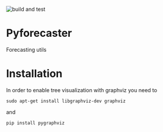 ![build and test](https://github.com/hivepower/pyforecaster/actions/workflows/python-app.yml/badge.svg)

# Pyforecaster
Forecasting utils

# Installation
In order to enable tree visualization with graphviz you need to 

`sudo apt-get install libgraphviz-dev graphviz`

and 

`pip install pygraphviz`
